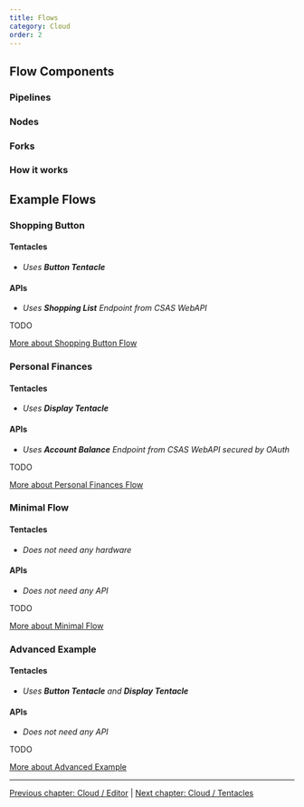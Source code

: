 ```yaml
---
title: Flows
category: Cloud
order: 2
---
```


## Flow Components

### Pipelines

### Nodes

### Forks

### How it works

## Example Flows

### Shopping Button

#### Tentacles
* *Uses **Button Tentacle***

#### APIs
* *Uses **Shopping List** Endpoint from CSAS WebAPI*

TODO

[More about Shopping Button Flow <i class="fa fa-arrow-right" aria-hidden="true"></i>](/examples/shopping_button)

### Personal Finances

#### Tentacles
* *Uses **Display Tentacle***

#### APIs
* *Uses **Account Balance** Endpoint from CSAS WebAPI secured by OAuth*

TODO

[More about Personal Finances Flow <i class="fa fa-arrow-right" aria-hidden="true"></i>](/examples/personal_finances)

### Minimal Flow

#### Tentacles
* *Does not need any hardware*

#### APIs
* *Does not need any API*

TODO

[More about Minimal Flow <i class="fa fa-arrow-right" aria-hidden="true"></i>](/examples/minimal_flow)

### Advanced Example

#### Tentacles
* *Uses **Button Tentacle** and **Display Tentacle***

#### APIs
* *Does not need any API*

TODO

[More about Advanced Example <i class="fa fa-arrow-right" aria-hidden="true"></i>](/examples/advanced_example)

-----

[<i class="fa fa-arrow-left" aria-hidden="true"></i> Previous chapter: Cloud / Editor](/cloud/editor) | [Next chapter: Cloud / Tentacles <i class="fa fa-arrow-right" aria-hidden="true"></i>](/cloud/tentacles)
